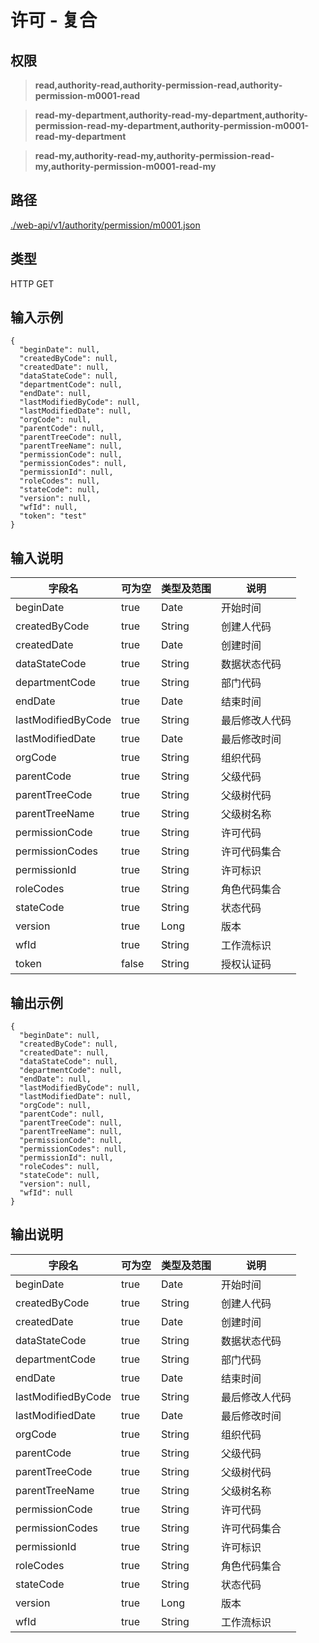 # 许可 - 复合

## 权限

> **read,authority-read,authority-permission-read,authority-permission-m0001-read**

> **read-my-department,authority-read-my-department,authority-permission-read-my-department,authority-permission-m0001-read-my-department**

> **read-my,authority-read-my,authority-permission-read-my,authority-permission-m0001-read-my**

## 路径

[./web-api/v1/authority/permission/m0001.json](./m0001.json)

## 类型

HTTP GET

## 输入示例

```
{
  "beginDate": null,
  "createdByCode": null,
  "createdDate": null,
  "dataStateCode": null,
  "departmentCode": null,
  "endDate": null,
  "lastModifiedByCode": null,
  "lastModifiedDate": null,
  "orgCode": null,
  "parentCode": null,
  "parentTreeCode": null,
  "parentTreeName": null,
  "permissionCode": null,
  "permissionCodes": null,
  "permissionId": null,
  "roleCodes": null,
  "stateCode": null,
  "version": null,
  "wfId": null,
  "token": "test"
}
```

## 输入说明

字段名|可为空|类型及范围|说明
---|---|---|---
beginDate|true|Date|开始时间
createdByCode|true|String|创建人代码
createdDate|true|Date|创建时间
dataStateCode|true|String|数据状态代码
departmentCode|true|String|部门代码
endDate|true|Date|结束时间
lastModifiedByCode|true|String|最后修改人代码
lastModifiedDate|true|Date|最后修改时间
orgCode|true|String|组织代码
parentCode|true|String|父级代码
parentTreeCode|true|String|父级树代码
parentTreeName|true|String|父级树名称
permissionCode|true|String|许可代码
permissionCodes|true|String|许可代码集合
permissionId|true|String|许可标识
roleCodes|true|String|角色代码集合
stateCode|true|String|状态代码
version|true|Long|版本
wfId|true|String|工作流标识
token|false|String|授权认证码

## 输出示例
```
{
  "beginDate": null,
  "createdByCode": null,
  "createdDate": null,
  "dataStateCode": null,
  "departmentCode": null,
  "endDate": null,
  "lastModifiedByCode": null,
  "lastModifiedDate": null,
  "orgCode": null,
  "parentCode": null,
  "parentTreeCode": null,
  "parentTreeName": null,
  "permissionCode": null,
  "permissionCodes": null,
  "permissionId": null,
  "roleCodes": null,
  "stateCode": null,
  "version": null,
  "wfId": null
}
```

## 输出说明

字段名|可为空|类型及范围|说明
---|---|---|---
beginDate|true|Date|开始时间
createdByCode|true|String|创建人代码
createdDate|true|Date|创建时间
dataStateCode|true|String|数据状态代码
departmentCode|true|String|部门代码
endDate|true|Date|结束时间
lastModifiedByCode|true|String|最后修改人代码
lastModifiedDate|true|Date|最后修改时间
orgCode|true|String|组织代码
parentCode|true|String|父级代码
parentTreeCode|true|String|父级树代码
parentTreeName|true|String|父级树名称
permissionCode|true|String|许可代码
permissionCodes|true|String|许可代码集合
permissionId|true|String|许可标识
roleCodes|true|String|角色代码集合
stateCode|true|String|状态代码
version|true|Long|版本
wfId|true|String|工作流标识
